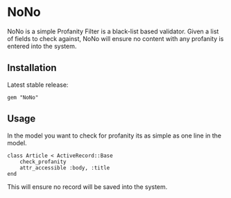 NoNo
================

NoNo is a simple Profanity Filter is a black-list based validator. Given a list of fields to check against, NoNo will ensure no content with any profanity is entered into the system.

## Installation ##

Latest stable release:

    gem "NoNo"

## Usage ##

In the model you want to check for profanity its as simple as one line in the model.

	class Article < ActiveRecord::Base
	 	check_profanity
		attr_accessible :body, :title
	end

This will ensure no record will be saved into the system.
